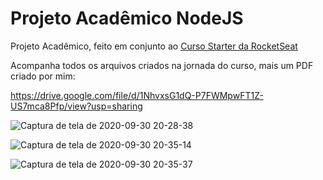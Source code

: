 # Projeto Acadêmico NodeJS
Projeto Acadêmico, feito em conjunto ao [Curso Starter da RocketSeat](https://app.rocketseat.com.br/journey/starter)

Acompanha todos os arquivos criados na jornada do curso, mais um PDF criado por mim:

https://drive.google.com/file/d/1NhvxsG1dQ-P7FWMpwFT1Z-US7mca8Pfp/view?usp=sharing

![Captura de tela de 2020-09-30 20-28-38](https://user-images.githubusercontent.com/61766294/94750304-20f90f80-035c-11eb-85c6-1153d7713716.png)

![Captura de tela de 2020-09-30 20-35-14](https://user-images.githubusercontent.com/61766294/94750500-92d15900-035c-11eb-8168-c622709cb087.png)

![Captura de tela de 2020-09-30 20-35-37](https://user-images.githubusercontent.com/61766294/94750502-94028600-035c-11eb-99d0-2bd8a93b4f69.png)

